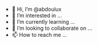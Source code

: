 - 👋 Hi, I’m @abdoulux
- 👀 I’m interested in ...
- 🌱 I’m currently learning ...
- 💞️ I’m looking to collaborate on ...
- 📫 How to reach me ...

<!---
abdoulux/abdoulux is a ✨ special ✨ repository because its `README.md` (this file) appears on your GitHub profile.
You can click the Preview link to take a look at your changes.
--->
